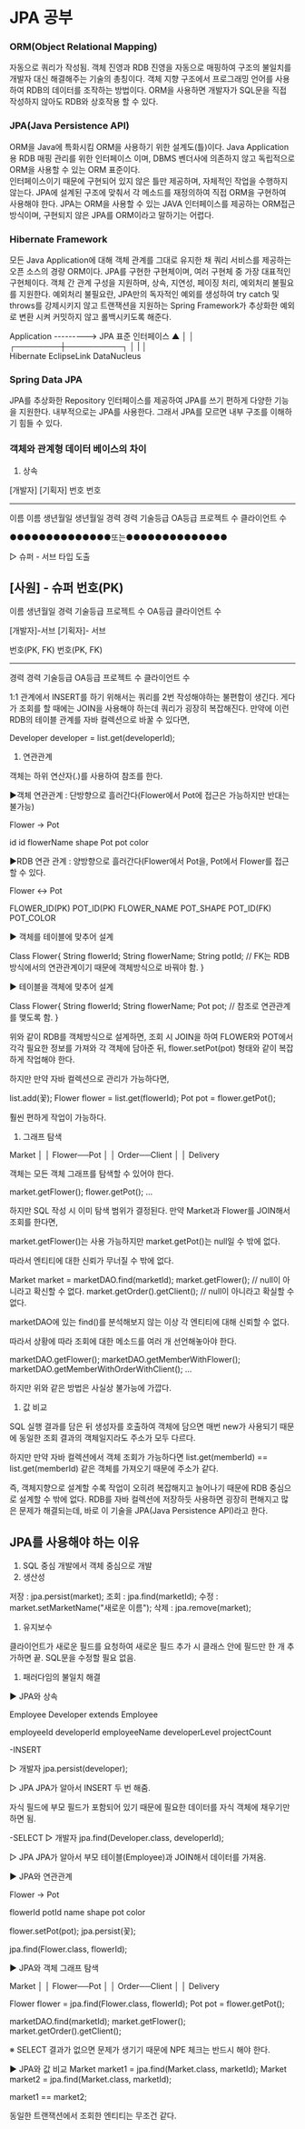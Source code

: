 # JPA 공부

### ORM(Object Relational Mapping)

 자동으로 쿼리가 작성됨.
객체 진영과 RDB 진영을 자동으로 매핑하여 구조의 불일치를 개발자 대신 해결해주는 기술의 총칭이다.
객체 지향 구조에서 프로그래밍 언어를 사용하여 RDB의 데이터를 조작하는 방법이다.
ORM을 사용하면 개발자가 SQL문을 직접 작성하지 않아도 RDB와 상호작용 할 수 있다.

### JPA(Java Persistence API)

ORM을 Java에 특화시킴	
ORM을 사용하기 위한 설계도(틀)이다.
Java Application용 RDB 매핑 관리를 위한 인터페이스 이며, DBMS 벤더사에 의존하지 않고 독립적으로 ORM을 사용할 수 있는 ORM 표준이다.	
인터페이스이기 때문에 구현되어 있지 않은 틀만 제공하며, 자체적인 작업을 수행하지 않는다.
JPA에 설계된 구조에 맞춰서 각 메소드를 재정의하여 직접 ORM을 구현하여 사용해야 한다.
JPA는 ORM을 사용할 수 있는 JAVA 인터페이스를 제공하는 ORM접근 방식이며, 구현되지 않은 JPA를 ORM이라고 말하기는 어렵다.

### Hibernate Framework

모든 Java  Application에 대해 객체 관계를 그대로 유지한 채 쿼리 서비스를 제공하는 오픈 소스의 경량 ORM이다.
JPA를 구현한 구현체이며, 여러 구현체 중 가장 대표적인 구현체이다.
객체 간 관계 구성을 지원하며, 상속, 지연성, 페이징 처리, 예외처리 불필요를 지원한다.
예외처리 불필요란, JPA만의 독자적인 예외를 생성하여 try catch 및 throws를 강제시키지 않고
트랜잭션을 지원하는 Spring Framework가 추상화한 예외로 변환 시켜 커밋하지 않고 롤백시키도록 해준다.

Application ---------> JPA 표준 인터페이스
                       ▲
                        │
                        │
┌────────┼──────────┐
│                      |	                    │	
Hibernate   EclipseLink    DataNucleus

### Spring Data JPA

JPA를 추상화한 Repository 인터페이스를 제공하여 JPA를 쓰기 편하게 다양한 기능을 지원한다.
내부적으로는 JPA를 사용한다. 그래서 JPA를 모르면 내부 구조를 이해하기 힘들 수 있다.

### 객체와 관계형 데이터 베이스의 차이

1. 상속

[개발자]		  [기획자]
번호		           번호
---------------	    -------
이름		           이름
생년월일		   생년월일
경력		           경력
기술등급		    OA등급
프로젝트 수        클라이언트 수

●●●●●●●●●●●●●●또는●●●●●●●●●●●●●●

▷ 슈퍼 - 서브 타입 도출

[사원] - 슈퍼
번호(PK)
--------
이름
생년월일
경력
기술등급
프로젝트 수
OA등급
클라이언트 수

[개발자]-서브	     [기획자]- 서브

번호(PK, FK)	     번호(PK, FK)
---------------	      -------
경력		              경력
기술등급		       OA등급
프로젝트 수	      클라이언트 수

1:1 관계에서 INSERT를 하기 위해서는 쿼리를 2번 작성해야하는 불편함이 생긴다.
게다가 조회를 할 때에는 JOIN을 사용해야 하는데 쿼리가 굉장히 복잡해진다.
만약에 이런 RDB의 테이블 관계를 자바 컬렉션으로 바꿀 수 있다면,

Developer developer = list.get(developerId);

1. 연관관계

객체는 하위 연산자(.)를 사용하여 참조를 한다.

▶객체 연관관계 : 단방향으로 흘러간다(Flower에서 Pot에 접근은 가능하지만 반대는 불가능)

Flower 		→ 		Pot

id				id
flowerName			shape
Pot pot				color

▶RDB 연관 관계 : 양방향으로 흘러간다(Flower에서 Pot을, Pot에서 Flower를 접근할 수 있다.

Flower 		↔		Pot

FLOWER_ID(PK)			POT_ID(PK)
FLOWER_NAME			POT_SHAPE
POT_ID(FK)			POT_COLOR

▶ 객체를 테이블에 맞추어 설계

Class Flower{
String flowerId;
String flowerName;
String potId; // FK는 RDB방식에서의 연관관계이기 때문에 객체방식으로 바꿔야 함.
}

▶ 테이블을 객체에 맞추어 설계

Class Flower{
String flowerId;
String flowerName;
Pot pot; // 참조로 연관관계를 맺도록 함.
}

위와 같이 RDB를 객체방식으로 설계하면,
조회 시 JOIN을 하여 FLOWER와 POT에서 각각 필요한 정보를 가져와
각 객체에 담아준 뒤, flower.setPot(pot) 형태와 같이 복잡하게 작업해야 한다.

하지만 만약 자바 컬렉션으로 관리가 가능하다면,

list.add(꽃);
Flower flower = list.get(flowerId);
Pot pot = flower.getPot();

훨씬 편하게 작업이 가능하다.

1. 그래프 탐색

Market
│
│
Flower──Pot
│
│
Order──Client
│
│
Delivery

객체는 모든 객체 그래프를 탐색할 수 있어야 한다.

market.getFlower();
flower.getPot();
...

하지만 SQL 작성 시 이미 탐색 범위가 결정된다.
만약 Market과 Flower를 JOIN해서 조회를 한다면,

market.getFlower()는 사용 가능하지만
market.getPot()는 null일 수 밖에 없다.

따라서 엔티티에 대한 신뢰가 무너질 수 밖에 없다.

Market market = marketDAO.find(marketId);
market.getFlower(); // null이 아니라고 확신할 수 없다.
market.getOrder().getClient(); // null이 아니라고 확실할 수 없다.

marketDAO에 있는 find()를 분석해보지 않는 이상 각 엔티티에 대해 신뢰할 수 없다.

따라서 상황에 따라 조회에 대한 메소드를 여러 개 선언해놓아야 한다.

marketDAO.getFlower();
marketDAO.getMemberWithFlower();
marketDAO.getMemberWithOrderWithClient();
...

하지만 위와 같은 방법은 사실상 불가능에 가깝다.

1. 값 비교

SQL 실행 결과를 담은 뒤 생성자를 호출하여 객체에 담으면 매번 new가 사용되기 때문에
동일한 조회 결과의 객체일지라도 주소가 모두 다르다.

하지만 만약 자바 컬렉션에서 객체 조회가 가능하다면
list.get(memberId) == list.get(memberId)
같은 객체를 가져오기 때문에 주소가 같다.

즉, 객체지향으로 설계할 수록 작업이 오히려 복잡해지고 늘어나기 때문에 RDB 중심으로 설계할 수 밖에 없다.
RDB를 자바 컬렉션에 저장하듯 사용하면 굉장히 편해지고 많은 문제가 해결되는데,
바로 이 기술을 JPA(Java Persistence API)라고 한다.

## JPA를 사용해야 하는 이유

1. SQL 중심 개발에서 객체 중심으로 개발
2. 생산성

저장 : jpa.persist(market);
조회 : jpa.find(marketId);
수정 : market.setMarketName("새로운 이름");
삭제 : jpa.remove(market);

1. 유지보수

클라이언트가 새로운 필드를 요청하여 새로운 필드 추가 시
클래스 안에 필드만 한 개 추가하면 끝. SQL문을 수정할 필요 없음.

1. 패러다임의 불일치 해결

▶ JPA와 상속

Employee      Developer extends Employee

employeeId      developerId
employeeName      developerLevel
projectCount

-INSERT

▷ 개발자
jpa.persist(developer);

▷ JPA
JPA가 알아서 INSERT 두 번 해줌.

자식 필드에 부모 필드가 포함되어 있기 때문에 필요한 데이터를 자식 객체에 채우기만 하면 됨.

-SELECT
▷ 개발자
jpa.find(Developer.class, developerId);

▷ JPA
JPA가 알아서 부모 테이블(Employee)과 JOIN해서 데이터를 가져옴.

▶ JPA와 연관관계

Flower   →   Pot

flowerId   potId
name      shape
pot      color

flower.setPot(pot);
jpa.persist(꽃);

jpa.find(Flower.class, flowerId);

▶ JPA와 객체 그래프 탐색

Market
│
│
Flower──Pot
│
│
Order──Client
│
│
Delivery

Flower flower = jpa.find(Flower.class, flowerId);
Pot pot = flower.getPot();

marketDAO.find(marketId);
market.getFlower();
market.getOrder().getClient();

※ SELECT 결과가 없으면 문제가 생기기 때문에 NPE 체크는 반드시 해야 한다.

▶ JPA와 값 비교
Market market1 = jpa.find(Market.class, marketId);
Market market2 = jpa.find(Market.class, marketId);

market1 == market2;

동일한 트랜잭션에서 조회한 엔티티는 무조건 같다.

